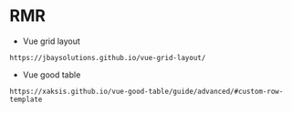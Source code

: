 # RMR

- Vue grid layout
```
https://jbaysolutions.github.io/vue-grid-layout/
```

- Vue good table
```
https://xaksis.github.io/vue-good-table/guide/advanced/#custom-row-template
```
